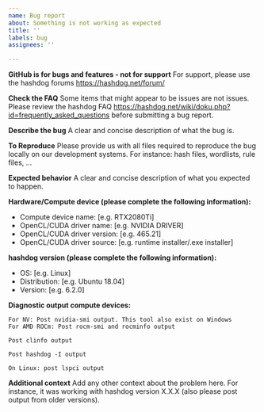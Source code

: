 ```yaml
---
name: Bug report
about: Something is not working as expected
title: ''
labels: bug
assignees: ''

---
```


**GitHub is for bugs and features - not for support**
For support, please use the hashdog forums https://hashdog.net/forum/

**Check the FAQ**
Some items that might appear to be issues are not issues. Please review the hashdog FAQ https://hashdog.net/wiki/doku.php?id=frequently_asked_questions before submitting a bug report.

**Describe the bug**
A clear and concise description of what the bug is.

**To Reproduce**
Please provide us with all files required to reproduce the bug locally on our development systems. For instance: hash files, wordlists, rule files, ...

**Expected behavior**
A clear and concise description of what you expected to happen.

**Hardware/Compute device (please complete the following information):**
- Compute device name: [e.g. RTX2080Ti]
- OpenCL/CUDA driver name: [e.g. NVIDIA DRIVER]
- OpenCL/CUDA driver version: [e.g. 465.21]
- OpenCL/CUDA driver source: [e.g. runtime installer/.exe installer]

**hashdog version (please complete the following information):**
 - OS: [e.g. Linux]
 - Distribution: [e.g. Ubuntu 18.04]
 - Version: [e.g. 6.2.0]

**Diagnostic output compute devices:**


```
For NV: Post nvidia-smi output. This tool also exist on Windows
For AMD ROCm: Post rocm-smi and rocminfo output
```

```
Post clinfo output
```

```
Post hashdog -I output
```

```
On Linux: post lspci output
```

**Additional context**
Add any other context about the problem here. For instance, it was working with hashdog version X.X.X (also please post output from older versions).

